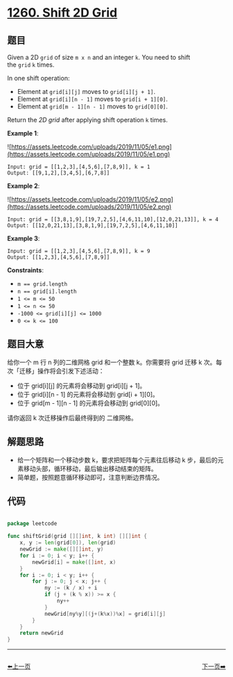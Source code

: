 # [1260. Shift 2D Grid](https://leetcode.com/problems/shift-2d-grid/)


## 题目

Given a 2D `grid` of size `m x n` and an integer `k`. You need to shift the `grid` `k` times.

In one shift operation:

- Element at `grid[i][j]` moves to `grid[i][j + 1]`.
- Element at `grid[i][n - 1]` moves to `grid[i + 1][0]`.
- Element at `grid[m - 1][n - 1]` moves to `grid[0][0]`.

Return the *2D grid* after applying shift operation `k` times.

**Example 1**:

![https://assets.leetcode.com/uploads/2019/11/05/e1.png](https://assets.leetcode.com/uploads/2019/11/05/e1.png)

```
Input: grid = [[1,2,3],[4,5,6],[7,8,9]], k = 1
Output: [[9,1,2],[3,4,5],[6,7,8]]
```

**Example 2**:

![https://assets.leetcode.com/uploads/2019/11/05/e2.png](https://assets.leetcode.com/uploads/2019/11/05/e2.png)

```
Input: grid = [[3,8,1,9],[19,7,2,5],[4,6,11,10],[12,0,21,13]], k = 4
Output: [[12,0,21,13],[3,8,1,9],[19,7,2,5],[4,6,11,10]]
```

**Example 3**:

```
Input: grid = [[1,2,3],[4,5,6],[7,8,9]], k = 9
Output: [[1,2,3],[4,5,6],[7,8,9]]
```

**Constraints**:

- `m == grid.length`
- `n == grid[i].length`
- `1 <= m <= 50`
- `1 <= n <= 50`
- `-1000 <= grid[i][j] <= 1000`
- `0 <= k <= 100`

## 题目大意

给你一个 m 行 n 列的二维网格 grid 和一个整数 k。你需要将 grid 迁移 k 次。每次「迁移」操作将会引发下述活动：

- 位于 grid[i][j] 的元素将会移动到 grid[i][j + 1]。
- 位于 grid[i][n - 1] 的元素将会移动到 grid[i + 1][0]。
- 位于 grid[m - 1][n - 1] 的元素将会移动到 grid[0][0]。

请你返回 k 次迁移操作后最终得到的 二维网格。


## 解题思路

- 给一个矩阵和一个移动步数 k，要求把矩阵每个元素往后移动 k 步，最后的元素移动头部，循环移动，最后输出移动结束的矩阵。
- 简单题，按照题意循环移动即可，注意判断边界情况。

## 代码

```go

package leetcode

func shiftGrid(grid [][]int, k int) [][]int {
	x, y := len(grid[0]), len(grid)
	newGrid := make([][]int, y)
	for i := 0; i < y; i++ {
		newGrid[i] = make([]int, x)
	}
	for i := 0; i < y; i++ {
		for j := 0; j < x; j++ {
			ny := (k / x) + i
			if (j + (k % x)) >= x {
				ny++
			}
			newGrid[ny%y][(j+(k%x))%x] = grid[i][j]
		}
	}
	return newGrid
}

```


----------------------------------------------
<div style="display: flex;justify-content: space-between;align-items: center;">
<p><a href="https://books.halfrost.com/leetcode/ChapterFour/1254.Number-of-Closed-Islands/">⬅️上一页</a></p>
<p><a href="https://books.halfrost.com/leetcode/ChapterFour/1266.Minimum-Time-Visiting-All-Points/">下一页➡️</a></p>
</div>
